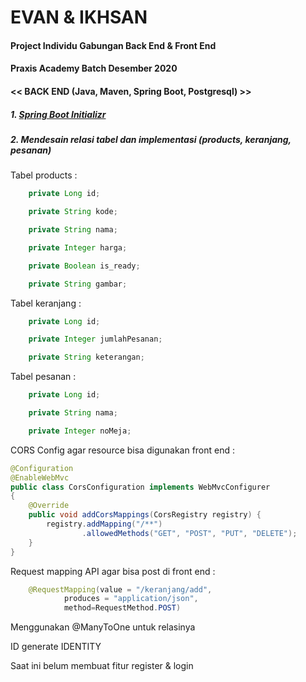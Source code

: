 # EVAN &amp; IKHSAN

#### Project Individu Gabungan Back End &amp; Front End
#### Praxis Academy Batch Desember 2020

#### << BACK END (Java, Maven, Spring Boot, Postgresql) >>
##### 1. [Spring Boot Initializr](https://start.spring.io/)
##### 2. Mendesain relasi tabel dan implementasi (products, keranjang, pesanan)
Tabel products :
```java
    private Long id;

    private String kode;

    private String nama;

    private Integer harga;

    private Boolean is_ready;

    private String gambar;
```
    
Tabel keranjang :
```java
    private Long id;

    private Integer jumlahPesanan;

    private String keterangan;
```

Tabel pesanan :
```java
    private Long id;

    private String nama;

    private Integer noMeja;
```

CORS Config agar resource bisa digunakan front end :

```java
@Configuration
@EnableWebMvc
public class CorsConfiguration implements WebMvcConfigurer
{
    @Override
    public void addCorsMappings(CorsRegistry registry) {
        registry.addMapping("/**")
                .allowedMethods("GET", "POST", "PUT", "DELETE");
    }
}
```

Request mapping API agar bisa post di front end :
```java
    @RequestMapping(value = "/keranjang/add",
            produces = "application/json",
            method=RequestMethod.POST)
```

Menggunakan @ManyToOne untuk relasinya

ID generate IDENTITY

Saat ini belum membuat fitur register &amp; login
